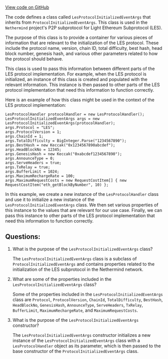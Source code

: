[View code on GitHub](https://github.com/NethermindEth/nethermind/src/Nethermind/Nethermind.Network/P2P/Subprotocols/Les/LesProtocolInitializedEventArgs.cs)

The code defines a class called `LesProtocolInitializedEventArgs` that inherits from `ProtocolInitializedEventArgs`. This class is used in the `Nethermind` project's P2P subprotocol for Light Ethereum Subprotocol (LES). 

The purpose of this class is to provide a container for various pieces of information that are relevant to the initialization of the LES protocol. These include the protocol name, version, chain ID, total difficulty, best hash, head block number, genesis hash, and various other parameters related to how the protocol should behave. 

This class is used to pass this information between different parts of the LES protocol implementation. For example, when the LES protocol is initialized, an instance of this class is created and populated with the relevant information. This instance is then passed to other parts of the LES protocol implementation that need this information to function correctly. 

Here is an example of how this class might be used in the context of the LES protocol implementation:

```
LesProtocolHandler protocolHandler = new LesProtocolHandler();
LesProtocolInitializedEventArgs args = new LesProtocolInitializedEventArgs(protocolHandler);
args.Protocol = "LES";
args.ProtocolVersion = 1;
args.ChainId = 1;
args.TotalDifficulty = BigInteger.Parse("1234567890");
args.BestHash = new Keccak("0x1234567890abcdef");
args.HeadBlockNo = 12345;
args.GenesisHash = new Keccak("0xabcdef1234567890");
args.AnnounceType = 0;
args.ServeHeaders = true;
args.TxRelay = true;
args.BufferLimit = 1024;
args.MaximumRechargeRate = 100;
args.MaximumRequestCosts = new RequestCostItem[] { new RequestCostItem("eth_getBlockByNumber", 10) };
```

In this example, we create a new instance of the `LesProtocolHandler` class and use it to initialize a new instance of the `LesProtocolInitializedEventArgs` class. We then set various properties of this instance to the values that are relevant for our use case. Finally, we can pass this instance to other parts of the LES protocol implementation that need this information to function correctly.
## Questions: 
 1. What is the purpose of the `LesProtocolInitializedEventArgs` class?
    
    The `LesProtocolInitializedEventArgs` class is a subclass of `ProtocolInitializedEventArgs` and contains properties related to the initialization of the LES subprotocol in the Nethermind network.

2. What are some of the properties included in the `LesProtocolInitializedEventArgs` class?
    
    Some of the properties included in the `LesProtocolInitializedEventArgs` class are `Protocol`, `ProtocolVersion`, `ChainId`, `TotalDifficulty`, `BestHash`, `HeadBlockNo`, `GenesisHash`, `AnnounceType`, `ServeHeaders`, `TxRelay`, `BufferLimit`, `MaximumRechargeRate`, and `MaximumRequestCosts`.

3. What is the purpose of the `LesProtocolInitializedEventArgs` constructor?
    
    The `LesProtocolInitializedEventArgs` constructor initializes a new instance of the `LesProtocolInitializedEventArgs` class with a `LesProtocolHandler` object as its parameter, which is then passed to the base constructor of the `ProtocolInitializedEventArgs` class.
